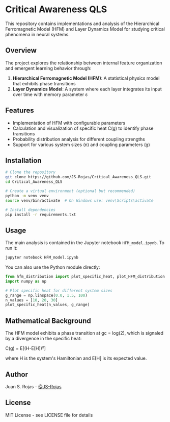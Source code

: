 # Critical Awareness QLS

This repository contains implementations and analysis of the Hierarchical Ferromagnetic Model (HFM) and Layer Dynamics Model for studying critical phenomena in neural systems.

## Overview

The project explores the relationship between internal feature organization and emergent learning behavior through:

1. **Hierarchical Ferromagnetic Model (HFM)**: A statistical physics model that exhibits phase transitions
2. **Layer Dynamics Model**: A system where each layer integrates its input over time with memory parameter ε

## Features

- Implementation of HFM with configurable parameters
- Calculation and visualization of specific heat C(g) to identify phase transitions
- Probability distribution analysis for different coupling strengths
- Support for various system sizes (n) and coupling parameters (g)

## Installation

```bash
# Clone the repository
git clone https://github.com/JS-Rojas/Critical_Awareness_QLS.git
cd Critical_Awareness_QLS

# Create a virtual environment (optional but recommended)
python -m venv venv
source venv/bin/activate  # On Windows use: venv\Scripts\activate

# Install dependencies
pip install -r requirements.txt
```

## Usage

The main analysis is contained in the Jupyter notebook `HFM_model.ipynb`. To run it:

```bash
jupyter notebook HFM_model.ipynb
```

You can also use the Python module directly:

```python
from hfm_distribution import plot_specific_heat, plot_HFM_distribution
import numpy as np

# Plot specific heat for different system sizes
g_range = np.linspace(0.0, 1.5, 100)
n_values = [10, 20, 30]
plot_specific_heat(n_values, g_range)
```

## Mathematical Background

The HFM model exhibits a phase transition at gc = log(2), which is signaled by a divergence in the specific heat:

C(g) = E[(H-E[H])²]

where H is the system's Hamiltonian and E[H] is its expected value.

## Author

Juan S. Rojas - [@JS-Rojas](https://github.com/JS-Rojas)

## License

MIT License - see LICENSE file for details 
